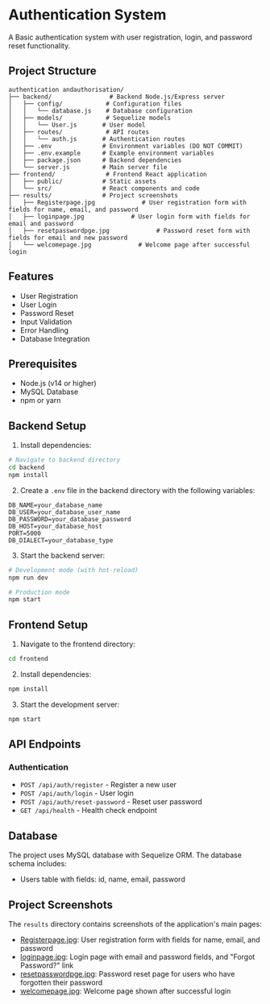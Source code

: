 # Authentication System

A Basic authentication system with user registration, login, and password reset functionality.

## Project Structure

```
authentication andauthorisation/
├── backend/                # Backend Node.js/Express server
│   ├── config/            # Configuration files
│   │   └── database.js    # Database configuration
│   ├── models/            # Sequelize models
│   │   └── User.js       # User model
│   ├── routes/            # API routes
│   │   └── auth.js       # Authentication routes
│   ├── .env              # Environment variables (DO NOT COMMIT)
│   ├── .env.example      # Example environment variables
│   ├── package.json      # Backend dependencies
│   └── server.js         # Main server file
├── frontend/              # Frontend React application
│   ├── public/           # Static assets
│   └── src/              # React components and code
├── results/              # Project screenshots
│   ├── Registerpage.jpg             # User registration form with  fields for name, email, and password
│   ├── loginpage.jpg             # User login form with fields for email and password
│   ├── resetpasswordpge.jpg             # Password reset form with fields for email and new password
│   └── welcomepage.jpg             # Welcome page after successful login
```

## Features

- User Registration
- User Login
- Password Reset
- Input Validation
- Error Handling
- Database Integration

## Prerequisites

- Node.js (v14 or higher)
- MySQL Database
- npm or yarn

## Backend Setup

1. Install dependencies:
```bash
# Navigate to backend directory
cd backend
npm install
```

2. Create a `.env` file in the backend directory with the following variables:
```env
DB_NAME=your_database_name
DB_USER=your_database_user_name
DB_PASSWORD=your_database_password
DB_HOST=your_database_host
PORT=5000
DB_DIALECT=your_database_type
```

3. Start the backend server:
```bash
# Development mode (with hot-reload)
npm run dev

# Production mode
npm start
```

## Frontend Setup

1. Navigate to the frontend directory:
```bash
cd frontend
```

2. Install dependencies:
```bash
npm install
```

3. Start the development server:
```bash
npm start
```

## API Endpoints

### Authentication

- `POST /api/auth/register` - Register a new user
- `POST /api/auth/login` - User login
- `POST /api/auth/reset-password` - Reset user password
- `GET /api/health` - Health check endpoint

## Database

The project uses MySQL database with Sequelize ORM. The database schema includes:

- Users table with fields: id, name, email, password

## Project Screenshots

The `results` directory contains screenshots of the application's main pages:

- [Registerpage.jpg](cci:7://file:///c:/Users/Ayush%20Verma/Desktop/authentication%20andauthorisation/results/Registerpage.jpg:0:0-0:0): User registration form with fields for name, email, and password
- [loginpage.jpg](cci:7://file:///c:/Users/Ayush%20Verma/Desktop/authentication%20andauthorisation/results/loginpage.jpg:0:0-0:0): Login page with email and password fields, and "Forgot Password?" link
- [resetpasswordpge.jpg](cci:7://file:///c:/Users/Ayush%20Verma/Desktop/authentication%20andauthorisation/results/resetpasswordpge.jpg:0:0-0:0): Password reset page for users who have forgotten their password
- [welcomepage.jpg](cci:7://file:///c:/Users/Ayush%20Verma/Desktop/authentication%20andauthorisation/results/welcomepage.jpg:0:0-0:0): Welcome page shown after successful login
